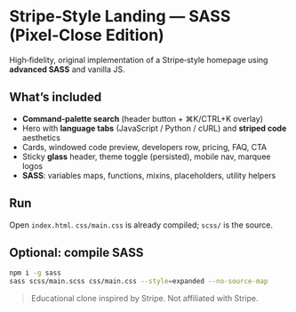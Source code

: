 # Stripe‑Style Landing — **SASS (Pixel‑Close Edition)**

High‑fidelity, original implementation of a Stripe‑style homepage using **advanced SASS** and vanilla JS.

## What’s included
- **Command‑palette search** (header button + ⌘K/CTRL+K overlay)
- Hero with **language tabs** (JavaScript / Python / cURL) and **striped code** aesthetics
- Cards, windowed code preview, developers row, pricing, FAQ, CTA
- Sticky **glass** header, theme toggle (persisted), mobile nav, marquee logos
- **SASS**: variables maps, functions, mixins, placeholders, utility helpers


## Run
Open `index.html`. `css/main.css` is already compiled; `scss/` is the source.

## Optional: compile SASS
```bash
npm i -g sass
sass scss/main.scss css/main.css --style=expanded --no-source-map
```

> Educational clone inspired by Stripe. Not affiliated with Stripe.
